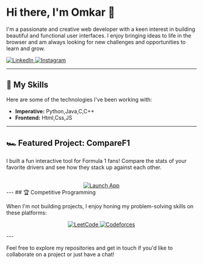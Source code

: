 # Hi there, I'm Omkar 👋

I'm a passionate and creative web developer with a keen interest in building beautiful and functional user interfaces. I enjoy bringing ideas to life in the browser and am always looking for new challenges and opportunities to learn and grow.

<a href="https://www.linkedin.com/in/omkar-gajare-5aa1b1387/">
    <img src="https://img.shields.io/badge/LinkedIn-0077B5?style=for-the-badge&logo=linkedin&logoColor=white" alt="LinkedIn">
</a>
<a href="https://www.instagram.com/omkaragajare/">
    <img src="https://img.shields.io/badge/Instagram-E4405F?style=for-the-badge&logo=instagram&logoColor=white" alt="Instagram">
</a>

---

## 🚀 My Skills

Here are some of the technologies I've been working with:

*   **Imperative:** Python,Java,C,C++ 
*   **Frontend:** Html,Css,JS

---

## 🏎️ Featured Project: CompareF1

I built a fun interactive tool for Formula 1 fans! Compare the stats of your favorite drivers and see how they stack up against each other.

<div align="center">
      <br>
  <a href="https://comparef1.streamlit.app" target="_blank">
    <img src="https://img.shields.io/badge/Launch%20App-FF1801?style=for-the-badge&logo=formula1&logoColor=white" alt="Launch App">
  </a>
</div>
---
## 🏆 Competitive Programming

When I'm not building projects, I enjoy honing my problem-solving skills on these platforms:

<p align="center">
  <a href="https://leetcode.com/omkargajare/" target="_blank">
    <img src="https://img.shields.io/badge/LeetCode-FFA116?style=for-the-badge&logo=leetcode&logoColor=black" alt="LeetCode">
  </a>
  <a href="https://codeforces.com/profile/ohhmkar" target="_blank">
    <img src="https://img.shields.io/badge/Codeforces-445f9d?style=for-the-badge&logo=codeforces&logoColor=white" alt="Codeforces">
  </a>
</p>
---

Feel free to explore my repositories and get in touch if you'd like to collaborate on a project or just have a chat!
